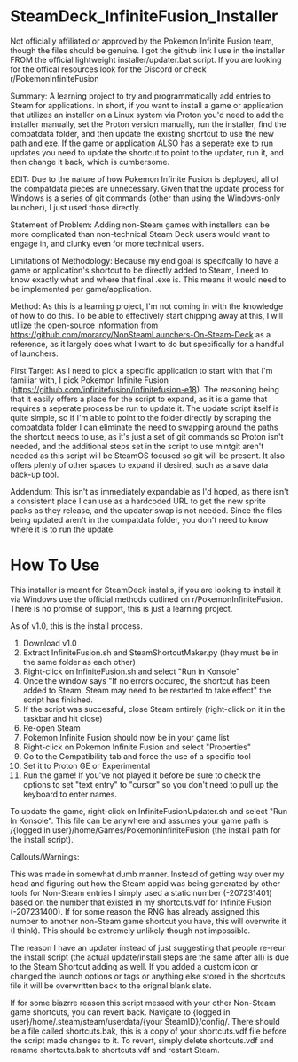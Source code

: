 # SteamDeck_InfiniteFusion_Installer 

Not officially affiliated or approved by the Pokemon Infinite Fusion team, though the files should be genuine. I got the github link I use in the installer FROM the official lightweight installer/updater.bat script. If you are looking for the offical resources look for the Discord or check r/PokemonInfiniteFusion

Summary:
A learning project to try and programmatically add entries to Steam for applications. In short, if you want to install a game or application that utilizes an installer on a Linux system via Proton you'd need to add the installer manually, set the Proton version manually, run the installer, find the compatdata folder, and then update the existing shortcut to use the new path and exe. If the game or application ALSO has a seperate exe to run updates you need to update the shortcut to point to the updater, run it, and then change it back, which is cumbersome.

EDIT: Due to the nature of how Pokemon Infinite Fusion is deployed, all of the compatdata pieces are unnecessary. Given that the update process for Windows is a series of git commands (other than using the Windows-only launcher), I just used those directly.

Statement of Problem:
Adding non-Steam games with installers can be more complicated than non-technical Steam Deck users would want to engage in, and clunky even for more technical users.

Limitations of Methodology:
Because my end goal is specifcally to have a game or application's shortcut to be directly added to Steam, I need to know exactly what and where that final .exe is. This means it would need to be implemented per game/application.

Method:
As this is a learning project, I'm not coming in with the knowledge of how to do this. To be able to effectively start chipping away at this, I will utliize the open-source information from https://github.com/moraroy/NonSteamLaunchers-On-Steam-Deck as a reference, as it largely does what I want to do but specifically for a handful of launchers.

First Target:
As I need to pick a specific application to start with that I'm familiar with, I pick Pokemon Infinite Fusion (https://github.com/infinitefusion/infinitefusion-e18). The reasoning being that it easily offers a place for the script to expand, as it is a game that requires a seperate process be run to update it. The update script itself is quite simple, so if I'm able to point to the folder directly by scraping the compatdata folder I can eliminate the need to swapping around the paths the shortcut needs to use, as it's just a set of git commands so Proton isn't needed, and the additional steps set in the script to use mintgit aren't needed as this script will be SteamOS focused so git will be present. It also offers plenty of other spaces to expand if desired, such as a save data back-up tool. 

Addendum: This isn't as immediately expandable as I'd hoped, as there isn't a consistent place I can use as a hardcoded URL to get the new sprite packs as they release, and the updater swap is not needed. Since the files being updated aren't in the compatdata folder, you don't need to know where it is to run the update.

# How To Use
This installer is meant for SteamDeck installs, if you are looking to install it via Windows use the official methods outlined on r/PokemonInfiniteFusion. There is no promise of support, this is just a learning project.

As of v1.0, this is the install process.
1) Download v1.0
2) Extract InfiniteFusion.sh and SteamShortcutMaker.py (they must be in the same folder as each other)
3) Right-click on InfiniteFusion.sh and select "Run in Konsole"
4) Once the window says "If no errors occured, the shortcut has been added to Steam. Steam may need to be restarted to take effect" the script has finished.
5) If the script was successful, close Steam entirely (right-click on it in the taskbar and hit close)
6) Re-open Steam
7) Pokemon Infinite Fusion should now be in your game list
8) Right-click on Pokemon Infinite Fusion and select "Properties"
9) Go to the Compatibility tab and force the use of a specific tool
10) Set it to Proton GE or Experimental
11) Run the game! If you've not played it before be sure to check the options to set "text entry" to "cursor" so you don't need to pull up the keyboard to enter names.

To update the game, right-click on InfiniteFusionUpdater.sh and select "Run In Konsole". This file can be anywhere and assumes your game path is /{logged in user}/home/Games/PokemonInfiniteFusion (the install path for the install script).

Callouts/Warnings: 

This was made in somewhat dumb manner. Instead of getting way over my head and figuring out how the Steam appid was being generated by other tools for Non-Steam entries I simply used a static number (-207231401) based on the number that existed in my shortcuts.vdf for Infinite Fusion (-207231400). If for some reason the RNG has already assigned this number to another non-Steam game shortcut you have, this will overwrite it (I think). This should be extremely unlikely though not impossible.

The reason I have an updater instead of just suggesting that people re-reun the install script (the actual update/install steps are the same after all) is due to the Steam Shortcut adding as well. If you added a custom icon or changed the launch options or tags or anything else stored in the shortcuts file it will be overwritten back to the orignal blank slate.  

If for some biazrre reason this script messed with your other Non-Steam game shortcuts, you can revert back. Navigate to {logged in user}/home/.steam/steam/userdata/{your SteamID}/config/. There should be a file called shortcuts.bak, this is a copy of your shortcuts.vdf file before the script made changes to it. To revert, simply delete shortcuts.vdf and rename shortcuts.bak to shortcuts.vdf and restart Steam.
